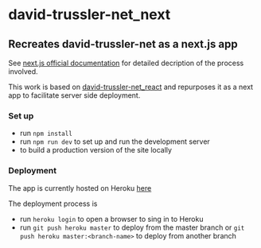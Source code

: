 # david-trussler-net_next

## Recreates david-trussler-net as a next.js app

See [next.js official documentation](https://nextjs.org/docs/) for detailed decription of the process involved. 

This work is based on [david-trussler-net_react](https://github.com/davidtrussler/david-trussler-net_react) and repurposes it as a next app to facilitate server side deployment. 

### Set up
- run `npm install`
- run `npm run dev` to set up and run the development server
- to build a production version of the site locally

### Deployment

The app is currently hosted on Heroku [here](https://davidtrusslernet-next.herokuapp.com/)

The deployment process is
- run `heroku login` to open a browser to sing in to Heroku
- run `git push heroku master` to deploy from the master branch or `git push heroku master:<branch-name>` to deploy from another branch
